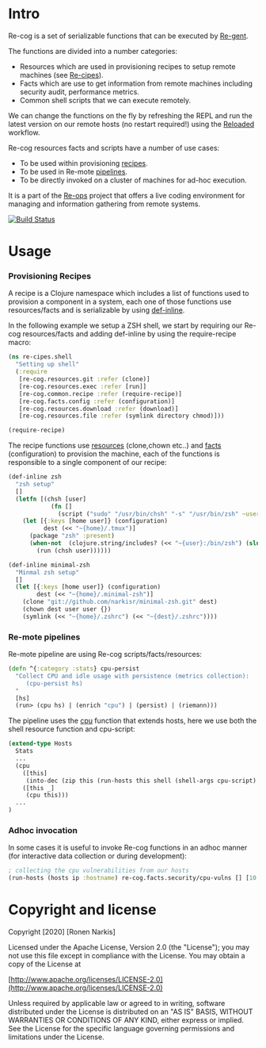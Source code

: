 # Intro

Re-cog is a set of serializable functions that can be executed by [Re-gent](https://github.com/re-ops/re-gent).

The functions are divided into a number categories:

* Resources which are used in provisioning recipes to setup remote machines (see [Re-cipes](https://github.com/re-ops/re-cipes)).
* Facts which are use to get information from remote machines including security audit, performance metrics.
* Common shell scripts that we can execute remotely.

We can change the functions on the fly by refreshing the REPL and run the latest version on our remote hosts (no restart required!) using the [Reloaded](https://re-ops.github.io/re-docs/usage/#reloaded) workflow.

Re-cog resources facts and scripts have a number of use cases:

* To be used within provisioning [recipes](https://github.com/re-ops/re-cipes).
* To be used in Re-mote [pipelines](https://re-ops.github.io/re-docs/#abstractions).
* To be directly invoked on a cluster of machines for ad-hoc execution.

It is a part of the [Re-ops](https://re-ops.github.io/re-ops/) project that offers a live coding environment for managing and information gathering from remote systems.

[![Build Status](https://travis-ci.org/re-ops/re-cog.png)](https://travis-ci.org/re-ops/re-cog)

# Usage

### Provisioning Recipes

A recipe is a Clojure namespace which includes a list of functions used to provision a component in a system, each one of those functions use resources/facts and is serializable by using [def-inline](https://github.com/re-ops/re-cog/blob/master/src/re_cog/common/defs.clj#L73).

In the following example we setup a ZSH shell, we start by requiring our Re-cog resources/facts and adding def-inline by using the require-recipe macro:

```clojure
(ns re-cipes.shell
  "Setting up shell"
  (:require
   [re-cog.resources.git :refer (clone)]
   [re-cog.resources.exec :refer [run]]
   [re-cog.common.recipe :refer (require-recipe)]
   [re-cog.facts.config :refer (configuration)]
   [re-cog.resources.download :refer (download)]
   [re-cog.resources.file :refer (symlink directory chmod)]))

(require-recipe)
```
The recipe functions use [resources](https://github.com/re-ops/re-cog/tree/master/src/re_cog/resources) (clone,chown etc..) and [facts](https://github.com/re-ops/re-cog/tree/master/src/re_cog/facts) (configuration) to provision the machine, each of the functions is responsible to a single component of our recipe:

```clojure
(def-inline zsh
  "zsh setup"
  []
  (letfn [(chsh [user]
            (fn []
              (script ("sudo" "/usr/bin/chsh" "-s" "/usr/bin/zsh" ~user))))]
    (let [{:keys [home user]} (configuration)
          dest (<< "~{home}/.tmux")]
      (package "zsh" :present)
      (when-not  (clojure.string/includes? (<< "~{user}:/bin/zsh") (slurp "/etc/passwd"))
        (run (chsh user))))))

(def-inline minimal-zsh
  "Minmal zsh setup"
  []
  (let [{:keys [home user]} (configuration)
        dest (<< "~{home}/.minimal-zsh")]
    (clone "git://github.com/narkisr/minimal-zsh.git" dest)
    (chown dest user user {})
    (symlink (<< "~{home}/.zshrc") (<< "~{dest}/.zshrc"))))
```

### Re-mote pipelines

Re-mote pipeline are using Re-cog scripts/facts/resources:

```clojure
(defn ^{:category :stats} cpu-persist
  "Collect CPU and idle usage with persistence (metrics collection):
     (cpu-persist hs)
  "
  [hs]
  (run> (cpu hs) | (enrich "cpu") | (persist) | (riemann)))
```

The pipeline uses the [cpu](https://github.com/re-ops/re-core/blob/master/src/re_mote/zero/stats.clj#L116) function that extends hosts, here we use both the shell resource function and cpu-script:

```clojure
(extend-type Hosts
  Stats
  ...
  (cpu
    ([this]
     (into-dec (zip this (run-hosts this shell (shell-args cpu-script) timeout) :stats :cpu :usr :sys :idle)))
    ([this _]
     (cpu this)))
  ...
)

```
### Adhoc invocation

In some cases it is useful to invoke Re-cog functions in an adhoc manner (for interactive data collection or during development):

```clojure
; collecting the cpu vulnerabilities from our hosts
(run-hosts (hosts ip :hostname) re-cog.facts.security/cpu-vulns [] [10 :second])
```

# Copyright and license

Copyright [2020] [Ronen Narkis]

Licensed under the Apache License, Version 2.0 (the "License");
you may not use this file except in compliance with the License.
You may obtain a copy of the License at

  [http://www.apache.org/licenses/LICENSE-2.0](http://www.apache.org/licenses/LICENSE-2.0)

Unless required by applicable law or agreed to in writing, software
distributed under the License is distributed on an "AS IS" BASIS,
WITHOUT WARRANTIES OR CONDITIONS OF ANY KIND, either express or implied.
See the License for the specific language governing permissions and
limitations under the License.
